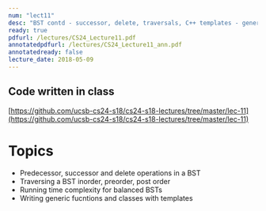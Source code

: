 ```yaml
---
num: "lect11"
desc: "BST contd - successor, delete, traversals, C++ templates - generic BSTs "
ready: true
pdfurl: /lectures/CS24_Lecture11.pdf
annotatedpdfurl: /lectures/CS24_Lecture11_ann.pdf
annotatedready: false
lecture_date: 2018-05-09
---
```


## Code written in class
[https://github.com/ucsb-cs24-s18/cs24-s18-lectures/tree/master/lec-11](https://github.com/ucsb-cs24-s18/cs24-s18-lectures/tree/master/lec-11)

# Topics

* Predecessor, successor and delete operations in a BST
* Traversing a BST inorder, preorder, post order
* Running time complexity for balanced BSTs
* Writing generic fucntions and classes with templates
